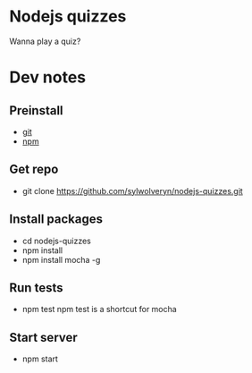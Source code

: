 
# Nodejs quizzes
Wanna play a quiz?


# Dev notes
## Preinstall
* [git](https://git-scm.com/downloads)
* [npm](https://nodejs.org/en/download/)

## Get repo
* git clone https://github.com/sylwolveryn/nodejs-quizzes.git

## Install packages
* cd nodejs-quizzes
* npm install
* npm install mocha -g

## Run tests
* npm test
npm test is a shortcut for mocha

## Start server
* npm start

